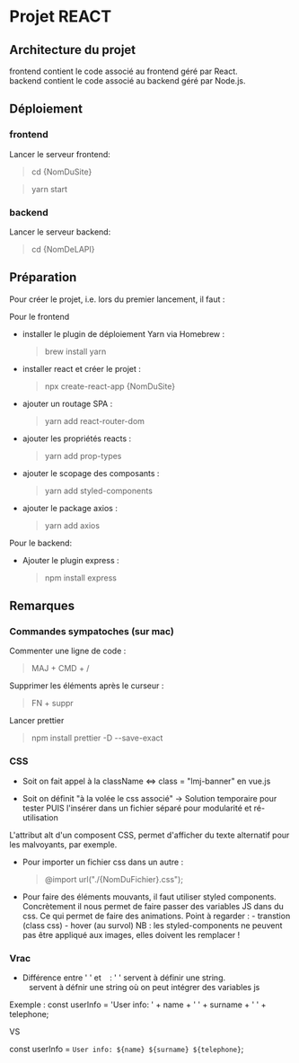 # Projet REACT

## Architecture du projet

frontend contient le code associé au frontend géré par React.  
backend contient le code associé au backend géré par Node.js.

## Déploiement

### frontend

Lancer le serveur frontend:

> cd {NomDuSite}

> yarn start

### backend

Lancer le serveur backend:

> cd {NomDeLAPI}

## Préparation

Pour créer le projet, i.e. lors du premier lancement, il faut :

Pour le frontend

-   installer le plugin de déploiement Yarn via Homebrew :
    > brew install yarn
-   installer react et créer le projet :
    > npx create-react-app {NomDuSite}
-   ajouter un routage SPA :
    > yarn add react-router-dom
-   ajouter les propriétés reacts :
    > yarn add prop-types
-   ajouter le scopage des composants :
    > yarn add styled-components
-   ajouter le package axios :
    > yarn add axios

Pour le backend:

-   Ajouter le plugin express :
    > npm install express

## Remarques

### Commandes sympatoches (sur mac)

Commenter une ligne de code :

> MAJ + CMD + /

Supprimer les éléments après le curseur :

> FN + suppr

Lancer prettier

> npm install prettier -D --save-exact

### CSS

-   Soit on fait appel à la className <=> class = "lmj-banner" en vue.js

-   Soit on définit "à la volée le css associé"
    -> Solution temporaire pour tester PUIS l'insérer dans un fichier séparé pour modularité et ré-utilisation

L'attribut alt d'un composent CSS, permet d'afficher du texte alternatif pour les malvoyants, par exemple.

-   Pour importer un fichier css dans un autre :

    > @import url("./{NomDuFichier}.css");

-   Pour faire des éléments mouvants, il faut utiliser styled components.
    Concrètement il nous permet de faire passer des variables JS dans du css.
    Ce qui permet de faire des animations.
    Point à regarder : - transtion (class css) - hover (au survol)
    NB : les styled-components ne peuvent pas être appliqué aux images, elles doivent les remplacer !

### Vrac

-   Différence entre ' ' et ` ` :
    ' ' servent à définir une string.  
     ` ` servent à défnir une string où on peut intégrer des variables js

Exemple :
const userInfo = 'User info: ' + name + ' ' + surname + ' ' + telephone;

VS

const userInfo = `User info: ${name} ${surname} ${telephone}`;
